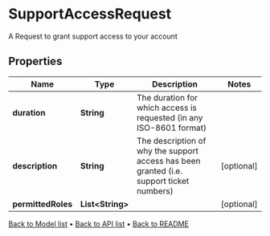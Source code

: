 

# SupportAccessRequest

A Request to grant support access to your account

## Properties

| Name | Type | Description | Notes |
|------------ | ------------- | ------------- | -------------|
|**duration** | **String** | The duration for which access is requested (in any ISO-8601 format) |  |
|**description** | **String** | The description of why the support access has been granted (i.e. support ticket numbers) |  [optional] |
|**permittedRoles** | **List&lt;String&gt;** |  |  [optional] |



[Back to Model list](../README.md#documentation-for-models) &#8226; [Back to API list](../README.md#documentation-for-api-endpoints) &#8226; [Back to README](../README.md)


